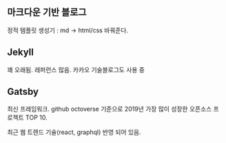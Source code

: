 ## 마크다운 기반 블로그

정적 템플릿 생성기 : md -> html/css 바꿔준다.

## Jekyll

꽤 오래됨. 레퍼런스 많음. 카카오 기술블로그도 사용 중

## Gatsby

최신 프레임워크. github octoverse 기준으로 2019년 가장 많이 성장한 오픈소스 프로젝트 TOP 10.

최근 웹 트렌드 기술(react, graphql) 반영 되어 있음.

